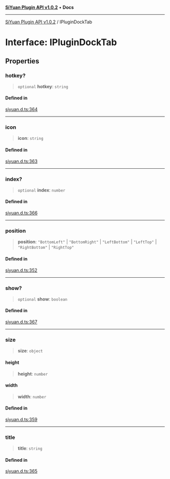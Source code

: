 [**SiYuan Plugin API v1.0.2**](../README.md) • **Docs**

---

[SiYuan Plugin API v1.0.2](../README.md) / IPluginDockTab

# Interface: IPluginDockTab

## Properties

### hotkey?

> `optional` **hotkey**: `string`

#### Defined in

[siyuan.d.ts:364](https://github.com/siyuan-note/petal/tree/main/siyuan.d.ts#L364)

---

### icon

> **icon**: `string`

#### Defined in

[siyuan.d.ts:363](https://github.com/siyuan-note/petal/tree/main/siyuan.d.ts#L363)

---

### index?

> `optional` **index**: `number`

#### Defined in

[siyuan.d.ts:366](https://github.com/siyuan-note/petal/tree/main/siyuan.d.ts#L366)

---

### position

> **position**: `"BottomLeft"` \| `"BottomRight"` \| `"LeftBottom"` \| `"LeftTop"` \| `"RightBottom"` \| `"RightTop"`

#### Defined in

[siyuan.d.ts:352](https://github.com/siyuan-note/petal/tree/main/siyuan.d.ts#L352)

---

### show?

> `optional` **show**: `boolean`

#### Defined in

[siyuan.d.ts:367](https://github.com/siyuan-note/petal/tree/main/siyuan.d.ts#L367)

---

### size

> **size**: `object`

#### height

> **height**: `number`

#### width

> **width**: `number`

#### Defined in

[siyuan.d.ts:359](https://github.com/siyuan-note/petal/tree/main/siyuan.d.ts#L359)

---

### title

> **title**: `string`

#### Defined in

[siyuan.d.ts:365](https://github.com/siyuan-note/petal/tree/main/siyuan.d.ts#L365)
